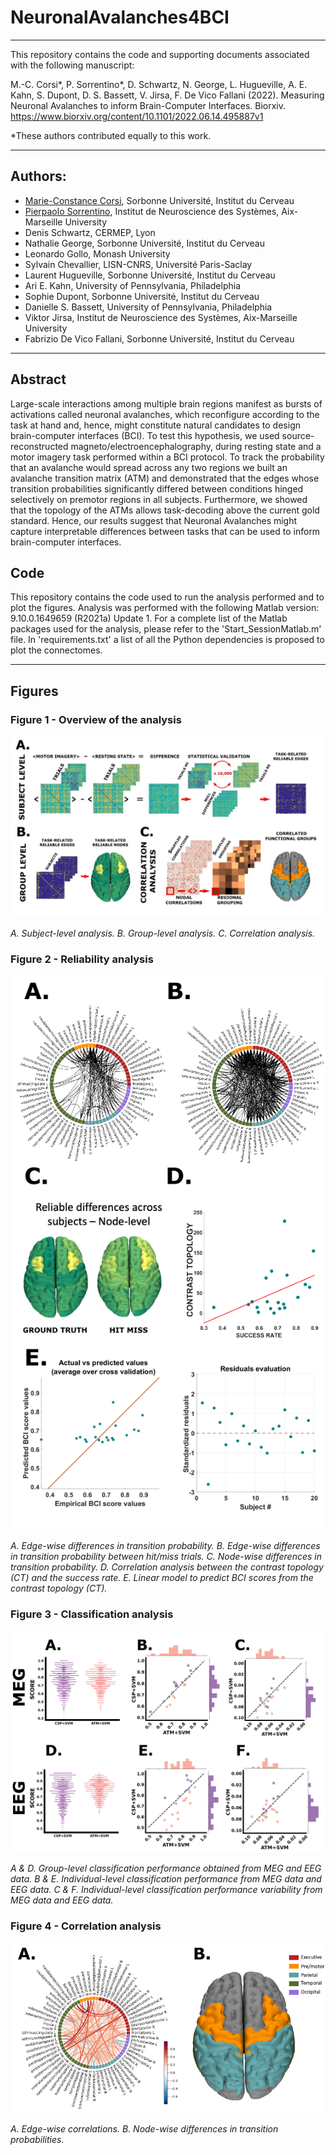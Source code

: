 # NeuronalAvalanches4BCI

---
This repository contains the code and supporting documents associated with the following manuscript:

M.-C. Corsi*, P. Sorrentino*, D. Schwartz, N. George, L. Hugueville, A. E. Kahn, S. Dupont, D. S. Bassett, V. Jirsa, F. De Vico Fallani (2022). Measuring Neuronal Avalanches to inform Brain-Computer Interfaces. Biorxiv. https://www.biorxiv.org/content/10.1101/2022.06.14.495887v1


*These authors contributed equally to this work.
 
---
## Authors:
* [Marie-Constance Corsi](https://marieconstance-corsi.netlify.app), Sorbonne Université, Institut du Cerveau
* [Pierpaolo Sorrentino](https://scholar.google.nl/citations?user=T1k8qBsAAAAJ&hl=en), Institut de Neuroscience des Systèmes, Aix-Marseille University
* Denis Schwartz, CERMEP, Lyon
* Nathalie George, Sorbonne Université, Institut du Cerveau
* Leonardo Gollo, Monash University
* Sylvain Chevallier, LISN-CNRS, Université Paris-Saclay
* Laurent Hugueville, Sorbonne Université, Institut du Cerveau
* Ari E. Kahn, University of Pennsylvania, Philadelphia
* Sophie Dupont, Sorbonne Université, Institut du Cerveau
* Danielle S. Bassett, University of Pennsylvania, Philadelphia
* Viktor Jirsa, Institut de Neuroscience des Systèmes, Aix-Marseille University
* Fabrizio De Vico Fallani, Sorbonne Université, Institut du Cerveau


---
## Abstract
Large-scale interactions among multiple brain regions manifest as bursts of activations called neuronal avalanches, which reconfigure according to the task at hand and, hence, might constitute natural candidates to design brain-computer interfaces (BCI). To test this hypothesis, we used source-reconstructed magneto/electroencephalography, during resting state and a motor imagery task performed within a BCI protocol. To track the probability that an avalanche would spread across any two regions we built an avalanche transition matrix (ATM) and demonstrated that the edges whose transition probabilities significantly differed between conditions hinged selectively on premotor regions in all subjects. Furthermore, we showed that the topology of the ATMs allows task-decoding above the current gold standard. Hence, our results suggest that Neuronal Avalanches might capture interpretable differences between tasks that can be used to inform brain-computer interfaces.


## Code
This repository contains the code used to run the analysis performed and to plot the figures.
Analysis was performed with the following Matlab version: 9.10.0.1649659 (R2021a) Update 1.
For a complete list of the Matlab packages used for the analysis, please refer to the 'Start_SessionMatlab.m' file.
In 'requirements.txt' a list of all the Python dependencies is proposed to plot the connectomes.


---
## Figures

### Figure 1 - Overview of the analysis 
![Fig. 1](./Figures_paper/Fig1.png)

*A. Subject-level analysis. B. Group-level analysis. C. Correlation analysis.*


### Figure 2 - Reliability analysis
![Fig. 2](./Figures_paper/Fig2.png)

*A. Edge-wise differences in transition probability. B. Edge-wise differences in transition probability between hit/miss trials. C. Node-wise differences in transition probability. D. Correlation analysis between the contrast topology (CT) and the success rate. E. Linear model  to predict BCI scores from the contrast topology (CT).*


### Figure 3 - Classification analysis
![Fig. 2](./Figures_paper/Fig3.png)

*A & D. Group-level classification performance obtained from MEG and EEG data. B & E. Individual-level classification performance from MEG data and EEG data. C & F. Individual-level classification performance variability from MEG data and EEG data.*

### Figure 4 - Correlation analysis
![Fig. 2](./Figures_paper/Fig4.png)

*A. Edge-wise correlations. B. Node-wise differences in transition probabilities.*



